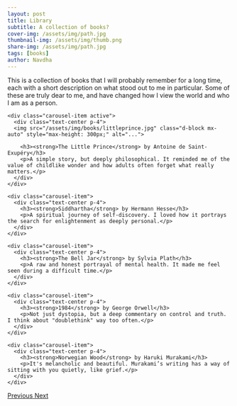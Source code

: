 ```yaml
---
layout: post
title: Library
subtitle: A collection of books?
cover-img: /assets/img/path.jpg
thumbnail-img: /assets/img/thumb.png
share-img: /assets/img/path.jpg
tags: [books]
author: Navdha
---
```

This is a collection of books that I will probably remember for a long time, each with a short description on what stood out to me in particular. Some of these are truly dear to me, and have changed how I view the world and who I am as a person. 


<div id="bookCarousel" class="carousel slide" data-ride="carousel">
  <div class="carousel-inner">

    <div class="carousel-item active">
      <div class="text-center p-4">
      <img src="/assets/img/books/littleprince.jpg" class="d-block mx-auto" style="max-height: 300px;" alt="...">

        <h3><strong>The Little Prince</strong> by Antoine de Saint-Exupéry</h3>
        <p>A simple story, but deeply philosophical. It reminded me of the value of childlike wonder and how adults often forget what really matters.</p>
      </div>
    </div>

    <div class="carousel-item">
      <div class="text-center p-4">
        <h3><strong>Siddhartha</strong> by Hermann Hesse</h3>
        <p>A spiritual journey of self-discovery. I loved how it portrays the search for enlightenment as deeply personal.</p>
      </div>
    </div>

    <div class="carousel-item">
      <div class="text-center p-4">
        <h3><strong>The Bell Jar</strong> by Sylvia Plath</h3>
        <p>A raw and honest portrayal of mental health. It made me feel seen during a difficult time.</p>
      </div>
    </div>

    <div class="carousel-item">
      <div class="text-center p-4">
        <h3><strong>1984</strong> by George Orwell</h3>
        <p>Not just dystopia, but a deep commentary on control and truth. I think about "doublethink" way too often.</p>
      </div>
    </div>

    <div class="carousel-item">
      <div class="text-center p-4">
        <h3><strong>Norwegian Wood</strong> by Haruki Murakami</h3>
        <p>It's melancholic and beautiful. Murakami’s writing has a way of sitting with you quietly, like grief.</p>
      </div>
    </div>

  </div>

  <!-- Controls -->
  <a class="carousel-control-prev" href="#bookCarousel" role="button" data-slide="prev">
    <span class="carousel-control-prev-icon" aria-hidden="true"></span>
    <span class="sr-only">Previous</span>
  </a>
  <a class="carousel-control-next" href="#bookCarousel" role="button" data-slide="next">
    <span class="carousel-control-next-icon" aria-hidden="true"></span>
    <span class="sr-only">Next</span>
  </a>
</div>



